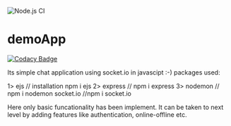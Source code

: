 ![Node.js CI](https://github.com/naivedeveloper95/demoApp/workflows/Node.js%20CI/badge.svg?branch=master)

# demoApp

[![Codacy Badge](https://api.codacy.com/project/badge/Grade/a8104ea42d5740569006b9662128099e)](https://app.codacy.com/manual/naivedeveloper95/demoApp?utm_source=github.com&utm_medium=referral&utm_content=naivedeveloper95/demoApp&utm_campaign=Badge_Grade_Dashboard)

Its simple chat application using socket.io in javascipt :-)
packages used:

1> ejs // installation npm i ejs
2> express // npm i express
3> nodemon // npm i nodemon
socket.io //npm i socket.io

Here only basic funcationality has been implement. It can be taken to next level by adding features like authentication, online-offline etc.
